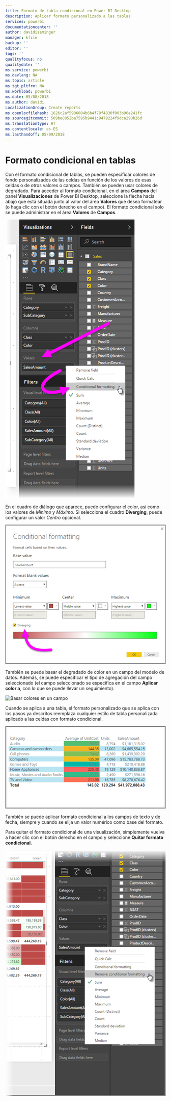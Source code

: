 ```yaml
---
title: Formato de tabla condicional en Power BI Desktop
description: Aplicar formato personalizado a las tablas
services: powerbi
documentationcenter: ''
author: davidiseminger
manager: kfile
backup: ''
editor: ''
tags: ''
qualityfocus: no
qualitydate: ''
ms.service: powerbi
ms.devlang: NA
ms.topic: article
ms.tgt_pltfrm: NA
ms.workload: powerbi
ms.date: 05/08/2018
ms.author: davidi
LocalizationGroup: Create reports
ms.openlocfilehash: 1626c2af5906004b6b4f79f4830f003b96e241fc
ms.sourcegitcommit: 509be8852ba7595b9441c9479224f9dca298b26d
ms.translationtype: HT
ms.contentlocale: es-ES
ms.lasthandoff: 05/09/2018
---
```

# <a name="conditional-formatting-in-tables"></a>Formato condicional en tablas
Con el formato condicional de tablas, se pueden especificar colores de fondo personalizados de las celdas en función de los valores de esas celdas o de otros valores o campos. También se pueden usar colores de degradado. Para acceder al formato condicional, en el área **Campos** del panel **Visualizaciones** de Power BI Desktop, seleccione la flecha hacia abajo que está situada junto al valor del área **Valores** que desea formatear (o haga clic con el botón derecho en el campo). El formato condicional solo se puede administrar en el área **Valores** de **Campos**.

![Formato condicional de tabla](media/desktop-conditional-table-formatting/table-formatting_1.png)

En el cuadro de diálogo que aparece, puede configurar el color, así como los valores de *Mínimo* y *Máximo*. Si selecciona el cuadro **Diverging**, puede configurar un valor *Centro* opcional.

![Colores divergentes](media/desktop-conditional-table-formatting/table-formatting_2.png)

También se puede basar el degradado de color en un campo del modelo de datos. Además, se puede especificar el tipo de agregación del campo seleccionado (el campo seleccionado se especifica en el campo **Aplicar color a**, con lo que se puede llevar un seguimiento).

![Basar colores en un campo](media/desktop-conditional-table-formatting/table-formatting_2b.png)

Cuando se aplica a una tabla, el formato personalizado que se aplica con los pasos ya descritos reemplaza cualquier estilo de tabla personalizada aplicado a las celdas con formato condicional.

![Formato de tabla](media/desktop-conditional-table-formatting/table-formatting_3.png)

También se puede aplicar formato condicional a los campos de texto y de fecha, siempre y cuando se elija un valor numérico como base del formato. 

Para quitar el formato condicional de una visualización, simplemente vuelva a hacer clic con el botón derecho en el campo y seleccione **Quitar formato condicional**.

![Quitar formato de tabla](media/desktop-conditional-table-formatting/table-formatting_4.png)

